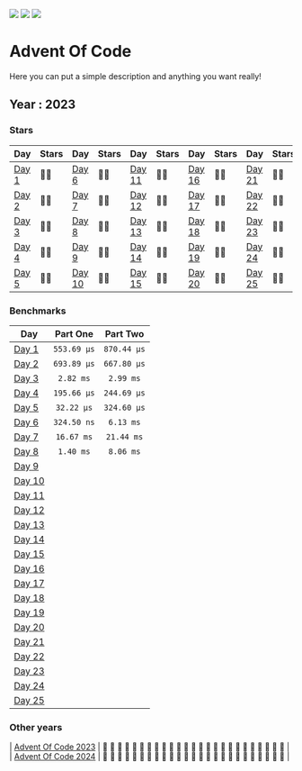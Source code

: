 ![](https://img.shields.io/github/last-commit/Galzzly/advent-of-code?style=flat-square)
![](https://img.shields.io/badge/stars%20⭐-50-yellow)
![](https://img.shields.io/badge/days%20completed-25-red)

# Advent Of Code

Here you can put a simple description and anything you want really!

## Year : 2023

### Stars

| Day | Stars | Day | Stars | Day | Stars | Day | Stars | Day | Stars |
| --- | :---- | --- | :---- | --- | :---- | --- | :---- | --- | :---- |
| [Day 1](https://adventofcode.com/2023/day/1) | 🌟🌟 | [Day 6](https://adventofcode.com/2023/day/6) | 🌟🌟 | [Day 11](https://adventofcode.com/2023/day/11) | 🌟🌟 | [Day 16](https://adventofcode.com/2023/day/16) | 🌟🌟 | [Day 21](https://adventofcode.com/2023/day/21) | 🌟🌟 |
| [Day 2](https://adventofcode.com/2023/day/2) | 🌟🌟 | [Day 7](https://adventofcode.com/2023/day/7) | 🌟🌟 | [Day 12](https://adventofcode.com/2023/day/12) | 🌟🌟 | [Day 17](https://adventofcode.com/2023/day/17) | 🌟🌟 | [Day 22](https://adventofcode.com/2023/day/22) | 🌟🌟 |
| [Day 3](https://adventofcode.com/2023/day/3) | 🌟🌟 | [Day 8](https://adventofcode.com/2023/day/8) | 🌟🌟 | [Day 13](https://adventofcode.com/2023/day/13) | 🌟🌟 | [Day 18](https://adventofcode.com/2023/day/18) | 🌟🌟 | [Day 23](https://adventofcode.com/2023/day/23) | 🌟🌟 |
| [Day 4](https://adventofcode.com/2023/day/4) | 🌟🌟 | [Day 9](https://adventofcode.com/2023/day/9) | 🌟🌟 | [Day 14](https://adventofcode.com/2023/day/14) | 🌟🌟 | [Day 19](https://adventofcode.com/2023/day/19) | 🌟🌟 | [Day 24](https://adventofcode.com/2023/day/24) | 🌟🌟 |
| [Day 5](https://adventofcode.com/2023/day/5) | 🌟🌟 | [Day 10](https://adventofcode.com/2023/day/10) | 🌟🌟 | [Day 15](https://adventofcode.com/2023/day/15) | 🌟🌟 | [Day 20](https://adventofcode.com/2023/day/20) | 🌟🌟 | [Day 25](https://adventofcode.com/2023/day/25) | 🌟🌟 |


### Benchmarks

| Day | Part One | Part Two |
| --- | :------: | :------: |
| [Day 1](/2023/day01) | `553.69 μs` | `870.44 μs`|
| [Day 2](/2023/day02) | `693.89 μs` | `667.80 μs`|
| [Day 3](/2023/day03) | `2.82 ms` | `2.99 ms`|
| [Day 4](/2023/day04) | `195.66 μs` | `244.69 μs`|
| [Day 5](/2023/day05) | `32.22 μs` | `324.60 μs`|
| [Day 6](/2023/day06) | `324.50 ns` | `6.13 ms`|
| [Day 7](/2023/day07) | `16.67 ms` | `21.44 ms`|
| [Day 8](/2023/day08) | `1.40 ms` | `8.06 ms`|
| [Day 9](/2023/day09) | | |
| [Day 10](/2023/day10) | | |
| [Day 11](/2023/day11) | | |
| [Day 12](/2023/day12) | | |
| [Day 13](/2023/day13) | | |
| [Day 14](/2023/day14) | | |
| [Day 15](/2023/day15) | | |
| [Day 16](/2023/day16) | | |
| [Day 17](/2023/day17) | | |
| [Day 18](/2023/day18) | | |
| [Day 19](/2023/day19) | | |
| [Day 20](/2023/day20) | | |
| [Day 21](/2023/day21) | | |
| [Day 22](/2023/day22) | | |
| [Day 23](/2023/day23) | | |
| [Day 24](/2023/day24) | | |
| [Day 25](/2023/day25) | | |


### Other years

| [Advent Of Code 2023](/2023) | 💛 💛 💛 💛 💛 💛 💛 💛 💛 💛 💛 💛 💛 💛 💛 💛 💛 💛 💛 💛 💛 💛 💛 💛 💛 |
| [Advent Of Code 2024](/2024) | 💛 🖤 🖤 🖤 🖤 🖤 🖤 🖤 🖤 🖤 🖤 🖤 🖤 🖤 🖤 🖤 🖤 🖤 🖤 🖤 🖤 🖤 🖤 🖤 🖤 |
